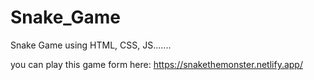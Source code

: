 # Snake_Game
Snake Game using HTML, CSS, JS.......

you can play this game form here:
https://snakethemonster.netlify.app/
